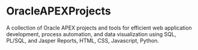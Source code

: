 # OracleAPEXProjects
A collection of Oracle APEX projects and tools for efficient web application development, process automation, and data visualization using SQL, PL/SQL, and Jasper Reports, HTML, CSS, Javascript, Python.
